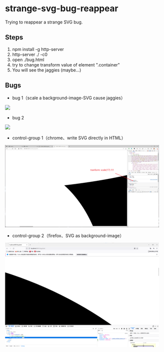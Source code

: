 # strange-svg-bug-reappear

Trying to reappear a strange SVG bug.

## Steps

1. npm install -g http-server
2. http-server ./ -c0
3. open ./bug.html
4. try to change transform value of element ".container"
5. You will see the jaggies (maybe...)

## Bugs

* bug 1（scale a background-image-SVG cause jaggies）

![](./md-resource/bug-1.gif)

* bug 2

![](./md-resource/bug-2.gif)

* control-group 1（chrome、write SVG directly in HTML）

![](./md-resource/normal.png)

* control-group 2（firefox、SVG as background-image）

![](./md-resource/firefox.png)
